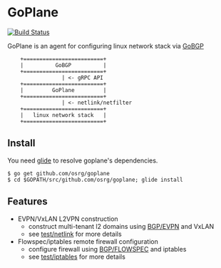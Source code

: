 # GoPlane

[![Build Status](https://travis-ci.org/osrg/goplane.svg?branch=master)](https://travis-ci.org/osrg/goplane/builds)

GoPlane is an agent for configuring linux network stack via [GoBGP](https://github.com/osrg/gobgp)

```
    +=========================+
    |          GoBGP          |
    +=========================+
                 | <- gRPC API
    +=========================+
    |         GoPlane         |
    +=========================+
                 | <- netlink/netfilter
    +=========================+
    |   linux network stack   |
    +=========================+
```

## Install

You need [glide](https://github.com/Masterminds/glide) to resolve goplane's dependencies.

```
$ go get github.com/osrg/goplane
$ cd $GOPATH/src/github.com/osrg/goplane; glide install
```

## Features
- EVPN/VxLAN L2VPN construction
    - construct multi-tenant l2 domains using [BGP/EVPN](https://tools.ietf.org/html/rfc7432) and VxLAN
    - see [test/netlink](https://github.com/osrg/goplane/tree/master/test/netlink) for more details
- Flowspec/iptables remote firewall configuration
    - configure firewall using [BGP/FLOWSPEC](https://tools.ietf.org/html/rfc5575) and iptables
    - see [test/iptables](https://github.com/osrg/goplane/tree/master/test/iptables) for more details
